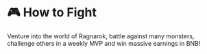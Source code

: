 # 🎮 How to Fight

Venture into the world of Ragnarok, battle against many monsters, challenge others in a weekly MVP and win massive earnings in BNB!
